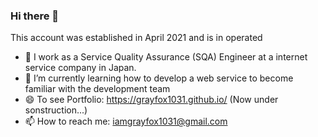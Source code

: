 ### Hi there 👋

This account was established in April 2021 and is in operated

- 🔭 I work as a Service Quality Assurance (SQA) Engineer at a internet service company in Japan.
- 🌱 I’m currently learning how to develop a web service to become familiar with the development team
- 😄 To see Portfolio: https://grayfox1031.github.io/ (Now under sonstruction...)
- 📫 How to reach me: iamgrayfox1031@gmail.com


<!--
- 👯 I’m looking to collaborate on ...
- 🤔 I’m looking for help with ...
- 💬 Ask me about ...
- ⚡ Fun fact: ...
-->
